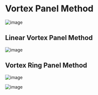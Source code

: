 # Vortex Panel Method

![image](https://user-images.githubusercontent.com/104728656/235171606-923a9819-3a4e-4e83-9241-a305be30f1da.png)

## Linear Vortex Panel Method

![image](https://user-images.githubusercontent.com/104728656/182766638-679fe23a-b249-496e-ba44-113b710c4a00.png)

## Vortex Ring Panel Method

![image](https://user-images.githubusercontent.com/104728656/175836733-396ee772-5848-4df4-a93c-414c69cab2d5.png)

![image](https://user-images.githubusercontent.com/104728656/175836735-a2e4d718-7814-4b67-88af-d041610ad379.png)
